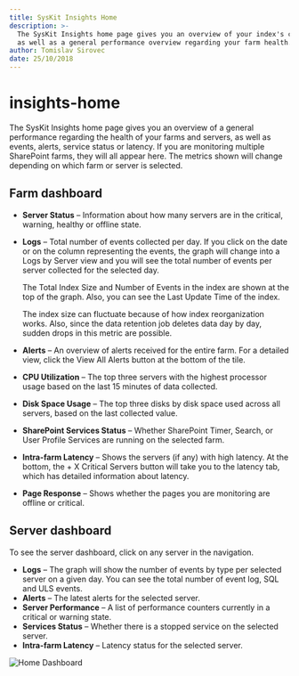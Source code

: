 ```yaml
---
title: SysKit Insights Home
description: >-
  The SysKit Insights home page gives you an overview of your index's contents
  as well as a general performance overview regarding your farm health.
author: Tomislav Sirovec
date: 25/10/2018
---
```


# insights-home

The SysKit Insights home page gives you an overview of a general performance regarding the health of your farms and servers, as well as events, alerts, service status or latency. If you are monitoring multiple SharePoint farms, they will all appear here. The metrics shown will change depending on which farm or server is selected.

## Farm dashboard

* **Server Status** – Information about how many servers are in the critical, warning, healthy or offline state.
* **Logs** – Total number of events collected per day. If you click on the date or on the column representing the events, the graph will change into a Logs by Server view and you will see the total number of events per server collected for the selected day.

  The Total Index Size and Number of Events in the index are shown at the top of the graph. Also, you can see the Last Update Time of the index.

  The index size can fluctuate because of how index reorganization works. Also, since the data retention job deletes data day by day, sudden drops in this metric are possible.

* **Alerts** – An overview of alerts received for the entire farm. For a detailed view, click the View All Alerts button at the bottom of the tile.
* **CPU Utilization** – The top three servers with the highest processor usage based on the last 15 minutes of data collected.
* **Disk Space Usage** – The top three disks by disk space used across all servers, based on the last collected value.
* **SharePoint Services Status** – Whether SharePoint Timer, Search, or User Profile Services are running on the selected farm.
* **Intra-farm Latency** – Shows the servers \(if any\) with high latency. At the bottom, the + X Critical Servers button will take you to the latency tab, which has detailed information about latency.
* **Page Response** – Shows whether the pages you are monitoring are offline or critical.

## Server dashboard

To see the server dashboard, click on any server in the navigation.

* **Logs** – The graph will show the number of events by type per selected server on a given day. You can see the total number of event log, SQL and ULS events.
* **Alerts** – The latest alerts for the selected server.
* **Server Performance** – A list of performance counters currently in a critical or warning state.
* **Services Status** – Whether there is a stopped service on the selected server.
* **Intra-farm Latency** – Latency status for the selected server.

![Home Dashboard](https://github.com/SysKitTeam/docs-insights/tree/e279e7cb077284447b4d0daa2f424e96e445e262/get-to-know-insights/#img/home-dashboard.png)

